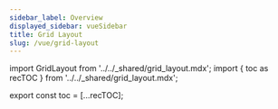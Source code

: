 ```yaml
---
sidebar_label: Overview
displayed_sidebar: vueSidebar
title: Grid Layout
slug: /vue/grid-layout
---
```


import GridLayout from '../../_shared/grid_layout.mdx';
import { toc as recTOC } from '../../_shared/grid_layout.mdx';

export const toc = [...recTOC];

<GridLayout />